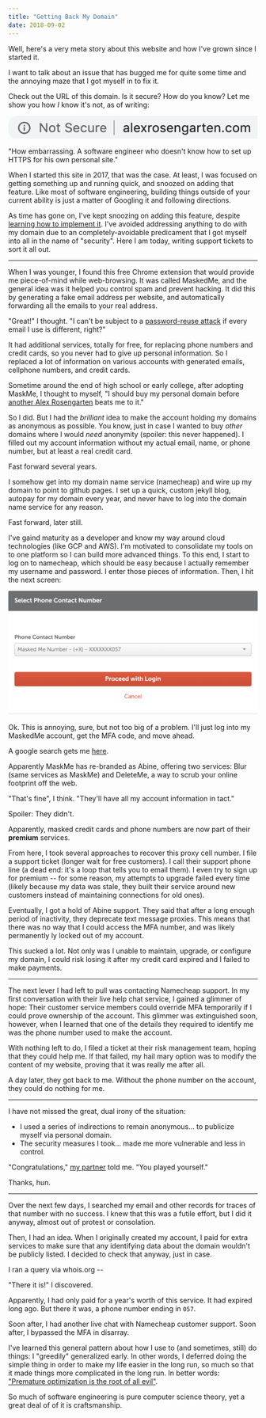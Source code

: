 ```yaml
---
title: "Getting Back My Domain"
date: 2018-09-02
---
```


Well, here's a very meta story about this website and how I've grown since I started it. 

I want to talk about an issue that has bugged me for quite some time and the annoying maze that I got 
myself in to fix it. 

Check out the URL of this domain. Is it secure? How do you know? Let me show you how *I* know it's not, as of writing: 

![My site does not use HTTPS, and therefore is not secure](/assets/alex-is-not-secure.png "A URL bar with no HTTPS support")

"How embarrassing. A software engineer who doesn't know how to set up HTTPS for his own personal site."

When I started this site in 2017, that was the case. At least, I was focused on getting something up and running quick, 
and snoozed on adding that feature. Like most of software engineering, building things outside of your current ability 
is just a matter of Googling it and following directions. 

As time has gone on, I've kept snoozing on adding this feature, despite 
[learning how to implement it](https://github.blog/2018-05-01-github-pages-custom-domains-https/).
I've avoided addressing anything to do with my domain due to an completely-avoidable predicament that I got 
myself into all in the name of "security". Here I am today, writing support tickets to sort it all out.

* * * 

When I was younger, I found this free Chrome extension that would provide me piece-of-mind while web-browsing. It was 
called MaskedMe, and the general idea was it helped you control spam and prevent hacking. It did this by generating a fake 
email address per website, and automatically forwarding all the emails to your real address. 

"Great!" I thought. "I can't be subject to a [password-reuse attack](https://xkcd.com/792/) if every email I use is different, right?"

It had additional services, totally for free, for replacing phone numbers and credit cards, so you never had to give up personal information. 
So I replaced a lot of information on various accounts with generated emails, cellphone numbers, and credit cards. 

Sometime around the end of high school or early college, after adopting MaskMe, I thought to myself,
 "I should buy my personal domain before [another Alex Rosengarten](https://www.facebook.com/public/Alex-Rosengarten) beats me to it."

So I did. But I had the *brilliant* idea to make the account holding my domains as anonymous as possible. 
You know, just in case I wanted to buy *other* domains where I would *need* anonymity (spoiler: this never happened). 
I filled out my account information without my actual email, name, or phone number, but at least a real credit card.


Fast forward several years. 

I somehow get into my domain name service (namecheap) and wire up my domain to point to github pages. I set up a quick, 
custom jekyll blog, autopay for my domain every year, and never have to log into the domain name service for any reason. 

Fast forward, later still.

I've gaind maturity as a developer and know my way around cloud technologies (like GCP and AWS). I'm motivated to 
consolidate my tools on to one platform so I can build more advanced things. 
To this end, I start to log on to namecheap, which should be easy because I actually remember my username and password. 
I enter those pieces of information. Then, I hit the next screen: 

![I have to wait on a text to a phone number I don't control](/assets/namecheap-mfa-masked.png "A MFA screen showing my MaskedMe phone number")

Ok. This is annoying, sure, but not too big of a problem. I'll just log into my MaskedMe account, get the MFA code, and move ahead.

A google search gets me [here](https://www.abine.com/).

Apparently MaskMe has re-branded as Abine, offering two services: Blur (same services as MaskMe) and DeleteMe, a way to 
scrub your online footprint off the web.

"That's fine", I think. "They'll have all my account information in tact."

Spoiler: They didn't. 

Apparently, masked credit cards and phone numbers are now part of their **premium** services. 

From here, I took several approaches to recover this proxy cell number. I file a support ticket (longer wait for free 
customers). I call their support phone line (a dead end: it's a loop that tells you to email them). I even try to sign up for 
premium -- for some reason, my attempts to upgrade failed every time (likely because my data was stale, they built their service
around new customers instead of maintaining connections for old ones). 

Eventually, I got a hold of Abine support. They said that after a long enough period of inactivity, they deprecate text
message proxies. This means that there was no way that I could access the MFA number, and was likely permanently
ly locked out of my account. 

This sucked a lot. Not only was I unable to maintain, upgrade, or configure my domain, I could risk losing it after my 
credit card expired and I failed to make payments. 

* * *

The next lever I had left to pull was contacting Namecheap support. In my first conversation with their live help chat 
service, I gained a glimmer of hope: Their customer service members could override MFA temporarily if I could prove 
ownership of the account. This glimmer was extinguished soon, however, when I learned that one of the details they 
required to identify me was the phone number used to make the account.

With nothing left to do, I filed a ticket at their risk management team, hoping that they could help me. If that failed,
 my hail mary option was to modify the content of my website, proving that it was really me after all. 
 
A day later, they got back to me. Without the phone number on the account, they could do nothing for me.

* * * 

I have not missed the great, dual irony of the situation: 

- I used a series of indirections to remain anonymous... to publicize myself via personal domain. 
- The security measures I took... made me more vulnerable and less in control.

"Congratulations," [my partner](https://camillemerz.com) told me. "You played yourself."

Thanks, hun.

* * * 

Over the next few days, I searched my email and other records for traces of that number with no success. I knew that 
this was a futile effort, but I did it anyway, almost out of protest or consolation. 

Then, I had an idea. When I originally created my account, I paid for extra services to make sure that any identifying 
data about the domain wouldn't be publicly listed. I decided to check that anyway, just in case. 

I ran a query via whois.org --

"There it is!" I discovered.

Apparently, I had only paid for a year's worth of this service. It had expired long ago. But there it was, a phone 
number ending in `057`.

Soon after, I had another live chat with Namecheap customer support. Soon after, I bypassed the MFA in disarray.

<!-- TODO: Brainstorm and refine several lessons that you've had about this situation -->

I've learned this general pattern about how I use to (and sometimes, still) do things: I "greedily" generalized early. 
In other words, I deferred doing the simple thing in order to make my life easier in the long run, so much so that it made things more complicated in the long run. 
In better words: ["Premature optimization is the root of all evil"](https://en.wikiquote.org/wiki/Donald_Knuth#Computer_Programming_as_an_Art_(1974)).

So much of software engineering is pure computer science theory, yet a great deal of of it is craftsmanship. 


<!-- TODO: Talk about contingencies / where you are leaving things for now -->


<!--
Update: 
- makedme got back. They said that numbers that haven't been used for a long time get deleted.
- I had whoisguard for 1 year, but didn't renew it since I couldn't get into the account
- whois revealed the phone number on the account
- I was able to use that number, plus other payment information, to get back into the account
-->
